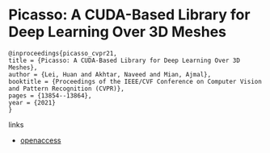 # Picasso: A CUDA-Based Library for Deep Learning Over 3D Meshes

```
@inproceedings{picasso_cvpr21,
title = {Picasso: A CUDA-Based Library for Deep Learning Over 3D Meshes},
author = {Lei, Huan and Akhtar, Naveed and Mian, Ajmal},
booktitle = {Proceedings of the IEEE/CVF Conference on Computer Vision and Pattern Recognition (CVPR)},
pages = {13854--13864},
year = {2021}
}
```
links
- [openaccess](http://openaccess.thecvf.com//content/CVPR2021/html/Lei_Picasso_A_CUDA-Based_Library_for_Deep_Learning_Over_3D_Meshes_CVPR_2021_paper.html)
